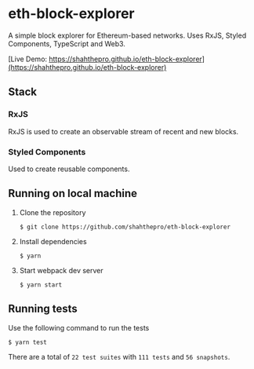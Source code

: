 # eth-block-explorer
A simple block explorer for Ethereum-based networks. Uses RxJS, Styled Components, TypeScript and Web3.

[Live Demo: https://shahthepro.github.io/eth-block-explorer](https://shahthepro.github.io/eth-block-explorer)

## Stack
### RxJS
RxJS is used to create an observable stream of recent and new blocks.

### Styled Components
Used to create reusable components.

## Running on local machine
1. Clone the repository
    ```
    $ git clone https://github.com/shahthepro/eth-block-explorer
    ```
2. Install dependencies
    ```
    $ yarn
    ```
3. Start webpack dev server
    ```
    $ yarn start
    ```

## Running tests
Use the following command to run the tests

```
$ yarn test
```

There are a total of `22 test suites` with `111 tests` and `56 snapshots`.